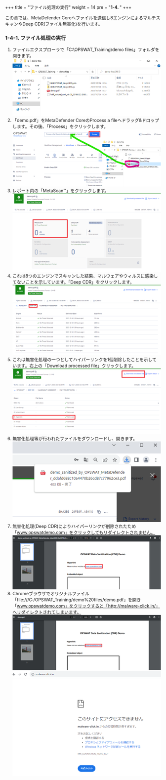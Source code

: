 +++
title = "ファイル処理の実行"
weight = 14
pre = "<b>1-4. </b>"
+++

この章では、MetaDefender Coreへファイルを送信し8エンジンによるマルチスキャンやDeep CDR(ファイル無害化)を行います。


### 1-4-1. ファイル処理の実行

1. ファイルエクスプローラで「C:\OPSWAT_Training\demo files」フォルダを開きます。
    ![](/images/lab1/1-1-4_mdc01.png)
1. 「demo.pdf」をMetaDefender CoreのProcess a fileへドラッグ&ドロップします。その後、「Process」をクリックします。
    ![](/images/lab1/1-1-4_mdc02-2.png)
1. レポート内の「MetaScan™」をクリックします。
    ![](/images/lab1/1-1-4_mdc03-2.png)
1. これは8つのエンジンでスキャンした結果、マルウェアやウィルスに感染してないことを示しています。「Deep CDR」をクリックします。
    ![](/images/lab1/1-1-4_mdc04-2.png)
1. これは無害化処理の一つとしてハイパーリンクを1個削除したことを示しています。右上の「Download processed file」クリックします。
    ![](/images/lab1/1-1-4_mdc05-2.png)
1. 無害化処理等が行われたファイルをダウンロードし、開きます。
    ![](/images/lab1/1-1-4_mdc06.png)
1. 無害化処理(Deep CDR)によりハイパーリンクが削除されたため「www.opswatdemo.com」をクリックしてもリダイレクトされません。
    ![](/images/lab1/1-1-4_mdc07-2.png)
1. Chromeブラウザでオリジナルファイル「file:///C:/OPSWAT_Training/demo%20files/demo.pdf」を開き「www.opswatdemo.com」をクリックすると「http://malware-click.in/」へリダイレクトされてしまいます。
    ![](/images/lab1/1-1-4_mdc08-2.png)
    ![](/images/lab1/1-1-4_mdc09.png)


